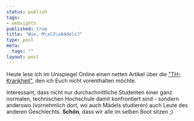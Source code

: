 ```yaml
--- 
status: publish
tags: 
- websights
published: true
title: "Wie, M\xC3\xA4dels?"
type: post
meta: 
  tags: ""
layout: post
---
```

<p>Heute lese ich im Unispiegel Online einen netten Artikel über die <a target="_BLANK" href="http://www.spiegel.de/unispiegel/wunderbar/0,1518,307761,00.html" title="http://www.spiegel.de/unispiegel/wunderbar/0,1518,307761,00.html" onmouseover="window.status='http://www.spiegel.de/unispiegel/wunderbar/0,1518,307761,00.html';return true;" onmouseout="window.status='';return true;">"TH-Krankheit"</a>, den ich Euch nicht vorenthalten möchte.</p>

<p>Interessant, dass nicht nur durchschnittliche Studenten einer ganz normalen, technischen Hochschule damit konfrontiert sind - sondern anderswo (vornehmlich dort, wo auch Mädels studieren) auch Leute des anderen Geschlechts. <b>Schön</b>, dass wir alle im selben Boot sitzen ;)</p>

